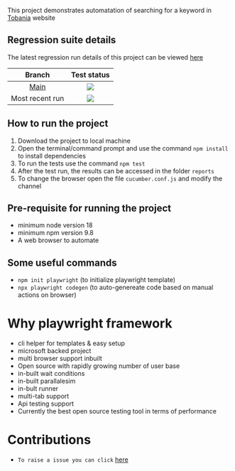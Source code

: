 This project demonstrates  automatation of searching for a keyword in [Tobania](https://www.tobania.be/) website


## Regression suite details
The latest regression run details of this project can be viewed [here](https://thulasipavankumar.github.io/tobania-testing/) 

| Branch | Test status    |
| :---:   | :---: | 
| [Main](https://github.com/thulasipavankumar/tobania-testing/tree/main) | ![](https://github.com/thulasipavankumar/tobania-testing/actions/workflows/playwright.yml/badge.svg?branch=main)   | 
| Most recent run | ![](https://github.com/thulasipavankumar/tobania-testing/actions/workflows/playwright.yml/badge.svg)   | 

## How to run the project
1. Download the project to local machine
2. Open the terminal/command prompt and use the command `npm install` to install dependencies 
3. To run the tests use the command `npm test`
4. After the test run, the results can be accessed in the folder `reports`
5. To change the browser  open the file `cucumber.conf.js` and modify the channel

## Pre-requisite for running the project
- minimum node version 18
- minimum npm version 9.8
- A web browser to automate

## Some useful commands
- `npm init playwright` (to initialize playwright template)
- `npx playwright codegen` (to auto-genereate code based on manual actions on browser)



# Why playwright framework

- cli helper for templates & easy setup
- microsoft backed project
- multi browser support inbuilt 
- Open source with rapidly growing number of user base
- in-built wait conditions
- in-built parallalesim
- in-bult runner 
- multi-tab support
- Api testing support
- Currently the best open source testing tool in terms of performance

# Contributions
-  `To raise a issue you can click` [here](https://github.com/thulasipavankumar/tobania-testing/issues/new)
